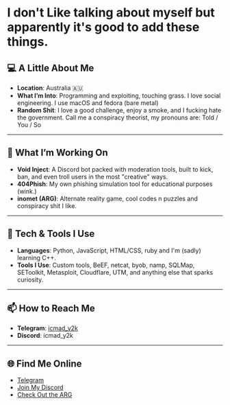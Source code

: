 # I don't Like talking about myself but apparently it's good to add these things. 

## 💻 A Little About Me
- **Location**: Australia 🇦🇺  
- **What I’m Into**: Programming and exploiting, touching grass. I love social engineering. I use macOS and fedora (bare metal)
- **Random Shit**: I love a good challenge, enjoy a smoke, and I fucking hate the government. Call me a conspiracy theorist, my pronouns are: Told / You / So

---

## 🚀 What I’m Working On
- **Void Inject**: A Discord bot packed with moderation tools, built to kick, ban, and even troll users in the most "creative" ways.
- **404Phish**: My own phishing simulation tool for educational purposes (wink.)
- **inomet (ARG)**: Alternate reality game, cool codes n puzzles and conspiracy shit I like.

---

## 🔧 Tech & Tools I Use
- **Languages**: Python, JavaScript, HTML/CSS, ruby and I'm (sadly) learning C++.
- **Tools I Use**: Custom tools, BeEF, netcat, byob, namp, SQLMap, SEToolkit, Metasploit, Cloudflare, UTM, and anything else that sparks curiosity.

---

## 📫 How to Reach Me
- **Telegram**: [icmad_y2k](https://t.me/icmad_y2k)  
- **Discord**: icmad_y2k  

---

## 🌐 Find Me Online
- [Telegram](https://telegram.com/icmad_y2k)  
- [Join My Discord](https://discord.gg/VoidInject)  
- [Check Out the ARG](https://inomet.xyz)
